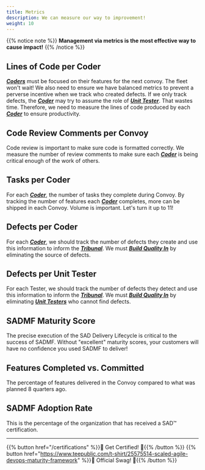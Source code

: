 ```yaml
---
title: Metrics
description: We can measure our way to improvement!
weight: 10
---
```


{{% notice note %}}
**Management via metrics is the most effective way to cause impact!**
{{% /notice %}}

## Lines of Code per Coder

 *[**Coders**](/organization/#coder)* must be focused on their features for the next convoy. The fleet won't wait! We also need to ensure we have balanced metrics to prevent a perverse incentive when we track who created defects. If we only track defects, the *[**Coder**](/organization/#coder)* may try to assume the role of *[**Unit Tester**](/organization/#unit-tester)*. That wastes time. Therefore, we need to measure the lines of code produced by each *[**Coder**](/organization/#coder)* to ensure productivity.

## Code Review Comments per Convoy

Code review is important to make sure code is formatted correctly. We measure the number of review comments to make sure each *[**Coder**](/organization/#coder)* is being critical enough of the work of others.

## Tasks per Coder

For each *[**Coder**](/organization/#coder)*, the number of tasks they complete during Convoy. By tracking the number of features each *[**Coder**](/organization/#coder)* completes, more can be shipped in each Convoy. Volume is important. Let's turn it up to 11!

## Defects per Coder

For each *[**Coder**](/organization/#coder)*, we should track the number of defects they create and use this information to inform the *[**Tribunal**](/release-convoy/#tribunal)*. We must *[**Build Quality In**](/principles/#build-quality-in)* by eliminating the source of defects.

## Defects per Unit Tester

For each Tester, we should track the number of defects they detect and use this information to inform the *[**Tribunal**](/release-convoy/#tribunal)*. We must *[**Build Quality In**](/principles/#build-quality-in)* by eliminating *[**Unit Testers**](/organization/#unit-tester)* who cannot find defects.

## SADMF Maturity Score

The precise execution of the SAD Delivery Lifecycle is critical to the success of SADMF. Without "excellent" maturity scores, your customers will have no confidence you used SADMF to deliver!

## Features Completed vs. Committed

The percentage of features delivered in the Convoy compared to what was planned 8 quarters ago.

## SADMF Adoption Rate

This is the percentage of the organization that has received a SAD&trade; certification.

---

{{% button href="/certifications" %}}🏅 Get Certified! 🏅{{% /button %}}
{{% button href="https://www.teepublic.com/t-shirt/25575514-scaled-agile-devops-maturity-framework" %}}💸 Official Swag! 💸{{% /button %}}
